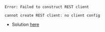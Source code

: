 ```Text
Error: Failed to construct REST client

cannot create REST client: no client config
```

* Solution [here](https://github.com/hashicorp/terraform-provider-kubernetes/issues/1775#issuecomment-1193859982)
